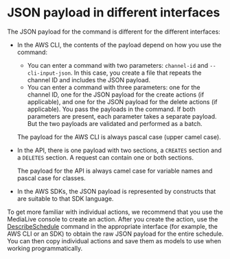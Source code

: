 # JSON payload in different interfaces<a name="batchupdatecommand-payloads"></a>

The JSON payload for the command is different for the different interfaces:
+ In the AWS CLI, the contents of the payload depend on how you use the command:
  + You can enter a command with two parameters: `channel-id` and `--cli-input-json`\. In this case, you create a file that repeats the channel ID and includes the JSON payload\. 
  + You can enter a command with three parameters: one for the channel ID, one for the JSON payload for the create actions \(if applicable\), and one for the JSON payload for the delete actions \(if applicable\)\. You pass the payloads in the command\. If both parameters are present, each parameter takes a separate payload\. But the two payloads are validated and performed as a batch\. 

  The payload for the AWS CLI is always pascal case \(upper camel case\)\. 
+ In the API, there is one payload with two sections, a `CREATES` section and a `DELETES` section\. A request can contain one or both sections\. 

  The payload for the API is always camel case for variable names and pascal case for classes\.
+ In the AWS SDKs, the JSON payload is represented by constructs that are suitable to that SDK language\. 

To get more familiar with individual actions, we recommend that you use the MediaLive console to create an action\. After you create the action, use the [DescribeSchedule](viewing-schedule-using-cli.md) command in the appropriate interface \(for example, the AWS CLI or an SDK\) to obtain the raw JSON payload for the entire schedule\. You can then copy individual actions and save them as models to use when working programmatically\.